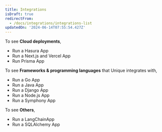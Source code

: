```yaml
---
title: Integrations
isDraft: true
redirectFrom:
  - /docs/integrations/integrations-list
updatedOn: '2024-06-14T07:55:54.427Z'
---
```


To see **Cloud deployments**,

- Run a Hasura App
- Run a Next.js and Vercel App
- Run Prisma App

To see **Frameworks & programming languages** that Unique integrates with,

- Run a Go App
- Run a Java App
- Run a Django App
- Run a Node.js App
- Run a Symphony App

To see **Others**,

- Run a LangChainApp
- Run a SQLAlchemy App

